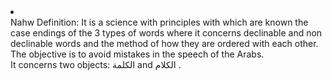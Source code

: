 <li class="basic 3   1 2"><div class="nodecontent">Nahw Definition: It is a science with principles with which are known the case endings of the 3 types of words where it concerns declinable and non declinable words and the method of how they are ordered with each other. The objective is to avoid mistakes in the speech of the Arabs.</div><div class="zAdded nodecontent">It concerns two objects: الكلمة and الكلام .</div></li>